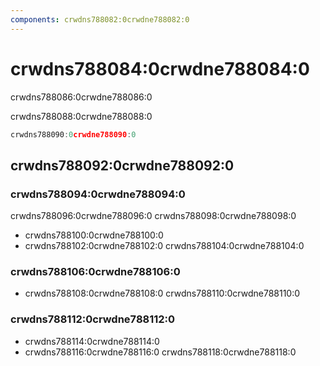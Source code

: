 ```yaml
---
components: crwdns788082:0crwdne788082:0
---
```

# crwdns788084:0crwdne788084:0

<p class="description">crwdns788086:0crwdne788086:0</p>

crwdns788088:0crwdne788088:0

```jsx
crwdns788090:0crwdne788090:0
```

## crwdns788092:0crwdne788092:0

### crwdns788094:0crwdne788094:0

crwdns788096:0crwdne788096:0 crwdns788098:0crwdne788098:0

- crwdns788100:0crwdne788100:0
- crwdns788102:0crwdne788102:0 crwdns788104:0crwdne788104:0

### crwdns788106:0crwdne788106:0

- crwdns788108:0crwdne788108:0 crwdns788110:0crwdne788110:0

### crwdns788112:0crwdne788112:0

- crwdns788114:0crwdne788114:0
- crwdns788116:0crwdne788116:0 crwdns788118:0crwdne788118:0
